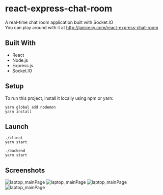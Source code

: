 # react-express-chat-room 
A real-time chat room application built with Socket.IO\
You can play around with it at http://janicecy.com/react-express-chat-room
## Built With
- React
- Node.js
- Express.js
- Socket.IO
## Setup
To run this project, install it locally using npm or yarn:
```
yarn global add nodemon
yarn install
```
## Launch
```
./client
yarn start

./backend
yarn start 
```
## Screenshots
![laptop_mainPage](/chat_room_demo_imgs/laptop_mainPage.png)
![laptop_mainPage](/chat_room_demo_imgs/laptop_chatRoom.png)
![laptop_mainPage](/chat_room_demo_imgs/mobile_userList.png)
![laptop_mainPage](/chat_room_demo_imgs/mobile_chatRoom.png)